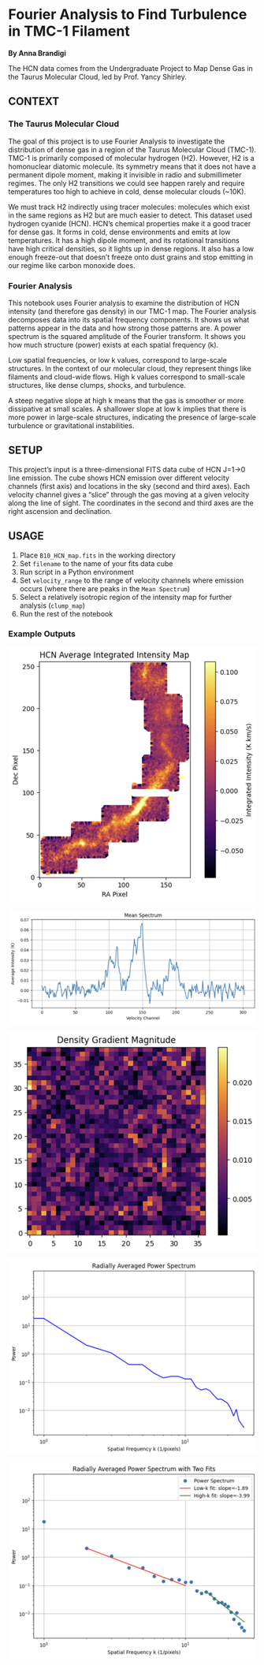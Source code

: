# Fourier Analysis to Find Turbulence in TMC-1 Filament

**By Anna Brandigi**

The HCN data comes from the Undergraduate Project to Map Dense Gas in the Taurus Molecular Cloud, led by Prof. Yancy Shirley. 


## CONTEXT

### The Taurus Molecular Cloud

The goal of this project is to use Fourier Analysis to investigate the distribution of dense gas in a region of the Taurus Molecular Cloud (TMC-1). TMC-1 is primarily composed of molecular hydrogen (H2). However, H2 is a homonuclear diatomic molecule. Its symmetry means that it does not have a permanent dipole moment, making it invisible in radio and submillimeter regimes. The only H2 transitions we could see happen rarely and require temperatures too high to achieve in cold, dense molecular clouds (~10K). 

We must track H2 indirectly using tracer molecules: molecules which exist in the same regions as H2 but are much easier to detect. This dataset used hydrogen cyanide (HCN). HCN’s chemical properties make it a good tracer for dense gas. It forms in cold, dense environments and emits at low temperatures. It has a high dipole moment, and its rotational transitions have high critical densities, so it lights up in dense regions. It also has a low enough freeze-out that doesn’t freeze onto dust grains and stop emitting in our regime like carbon monoxide does. 

### Fourier Analysis

This notebook uses Fourier analysis to examine the distribution of HCN intensity (and therefore gas density) in our TMC-1 map. The Fourier analysis decomposes data into its spatial frequency components. It shows us what patterns appear in the data and how strong those patterns are. A power spectrum is the squared amplitude of the Fourier transform. It shows you how much structure (power) exists at each spatial frequency (k). 

Low spatial frequencies, or low k values, correspond to large-scale structures. In the context of our molecular cloud, they represent things like filaments and cloud-wide flows. High k values correspond to small-scale structures, like dense clumps, shocks, and turbulence. 

A steep negative slope at high k means that the gas is smoother or more dissipative at small scales. A shallower slope at low k implies that there is more power in large-scale structures, indicating the presence of large-scale turbulence or gravitational instabilities. 



## SETUP

This project’s input is a three-dimensional FITS data cube of HCN J=1->0 line emission. The cube shows HCN emission over different velocity channels (first axis) and locations in the sky (second and third axes). Each velocity channel gives a “slice” through the gas moving at a given velocity along the line of sight. The coordinates in the second and third axes are the right ascension and declination. 



## USAGE

1. Place `B10_HCN_map.fits` in the working directory
2. Set `filename` to the name of your fits data cube
3. Run script in a Python environment
4. Set `velocity_range` to the range of velocity channels where emission occurs (where there are peaks in the `Mean Spectrum`)
5. Select a relatively isotropic region of the intensity map for further analysis (`clump_map`)
6. Run the rest of the notebook

### Example Outputs

![Integrated Intensity Map](images/ex_intensity_map.png)

![Mean Spectrum](images/ex_mean_spectrum.png)

![Density Gradient Magnitude](images/ex_density_gradient.png)

![Power Spectrum](images/ex_power_spectrum.png)

![Power Spectrum with K-Value Fits](images/ex_power_spectrum_fits.png)
